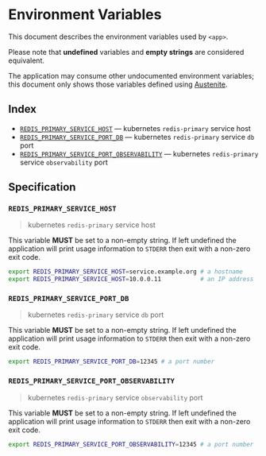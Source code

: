 # Environment Variables

This document describes the environment variables used by `<app>`.

Please note that **undefined** variables and **empty strings** are considered
equivalent.

The application may consume other undocumented environment variables; this
document only shows those variables defined using [Austenite].

[austenite]: https://github.com/env-iron/austenite

## Index

-   [`REDIS_PRIMARY_SERVICE_HOST`](#REDIS_PRIMARY_SERVICE_HOST) — kubernetes `redis-primary` service host
-   [`REDIS_PRIMARY_SERVICE_PORT_DB`](#REDIS_PRIMARY_SERVICE_PORT_DB) — kubernetes `redis-primary` service `db` port
-   [`REDIS_PRIMARY_SERVICE_PORT_OBSERVABILITY`](#REDIS_PRIMARY_SERVICE_PORT_OBSERVABILITY) — kubernetes `redis-primary` service `observability` port

## Specification

### `REDIS_PRIMARY_SERVICE_HOST`

> kubernetes `redis-primary` service host

This variable **MUST** be set to a non-empty string.
If left undefined the application will print usage information to `STDERR` then
exit with a non-zero exit code.

```sh
export REDIS_PRIMARY_SERVICE_HOST=service.example.org # a hostname
export REDIS_PRIMARY_SERVICE_HOST=10.0.0.11           # an IP address
```

### `REDIS_PRIMARY_SERVICE_PORT_DB`

> kubernetes `redis-primary` service `db` port

This variable **MUST** be set to a non-empty string.
If left undefined the application will print usage information to `STDERR` then
exit with a non-zero exit code.

```sh
export REDIS_PRIMARY_SERVICE_PORT_DB=12345 # a port number
```

### `REDIS_PRIMARY_SERVICE_PORT_OBSERVABILITY`

> kubernetes `redis-primary` service `observability` port

This variable **MUST** be set to a non-empty string.
If left undefined the application will print usage information to `STDERR` then
exit with a non-zero exit code.

```sh
export REDIS_PRIMARY_SERVICE_PORT_OBSERVABILITY=12345 # a port number
```
